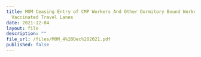 ```yaml
---
title: MOM Ceasing Entry of CMP Workers And Other Dormitory Bound Workers via
  Vaccinated Travel Lanes
date: 2021-12-04
layout: file
description: ""
file_url: /files/MOM_4%20Dec%202021.pdf
published: false
---
```

